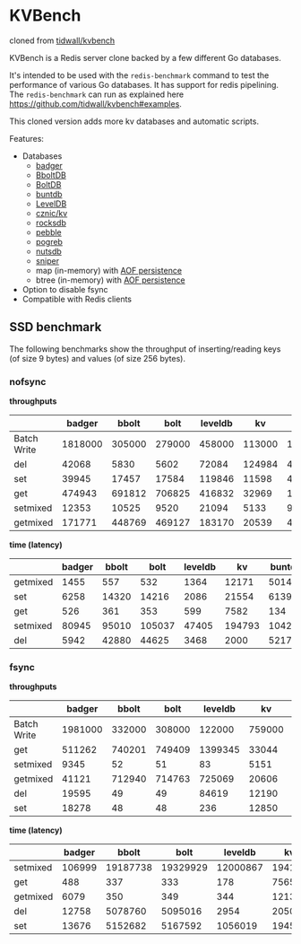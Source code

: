 # KVBench

cloned from [tidwall/kvbench](https://github.com/tidwall/kvbench)

KVBench is a Redis server clone backed by a few different Go databases. 

It's intended to be used with the `redis-benchmark` command to test the
performance of various Go databases.  It has support for redis pipelining. The
`redis-benchmark` can run as explained here https://github.com/tidwall/kvbench#examples.

This cloned version adds more kv databases and automatic scripts.

Features:

- Databases
  - [badger](https://github.com/dgraph-io/badger)
  - [BboltDB](https://go.etcd.io/bbolt)
  - [BoltDB](https://github.com/boltdb/bolt)
  - [buntdb](https://github.com/tidwall/buntdb)
  - [LevelDB](https://github.com/syndtr/goleveldb)
  - [cznic/kv](https://github.com/cznic/kv)
  - [rocksdb](https://github.com/tecbot/gorocksdb)
  - [pebble](https://github.com/petermattis/pebble)
  - [pogreb](https://github.com/akrylysov/pogreb)
  - [nutsdb](https://github.com/xujiajun/nutsdb)
  - [sniper](https://github.com/recoilme/sniper)
  - map (in-memory) with [AOF persistence](https://redis.io/topics/persistence)
  - btree (in-memory) with [AOF persistence](https://redis.io/topics/persistence)
- Option to disable fsync
- Compatible with Redis clients


## SSD benchmark
The following benchmarks show the throughput of inserting/reading keys (of size
9 bytes) and values (of size 256 bytes).

### nofsync

**throughputs**

| |badger|bbolt|bolt|leveldb|kv|buntdb|pebble|pogreb|nutsdb|rocksdb|btree|btree/memory|map|map/memory|
|--|--|--|--|--|--|--|--|--|--|--|--|--|--|--|
|Batch Write|1818000|305000|279000|458000|113000|1109000|484000|1694000|1978000|440000|2322000|OOM|2718000|OOM|
|del|42068|5830|5602|72084|124984|47913|92244|4264|114012|86168|597002|761315|1289271|3956378|
|set|39945|17457|17584|119846|11598|40720|77794|66457|113455|81718|137413|652104|137153|551238|
|get|474943|691812|706825|416832|32969|1857733|321527|5063794|630274|295142|3034517|2035675|7752284|6459314|
|setmixed|12353|10525|9520|21094|5133|9590|58853|50422|28863|57994|55785|86495|85366|134747|
|getmixed|171771|448769|469127|183170|20539|49857|168025|210983|137648|172137|232248|366470|377661|697788|

**time (latency)**

| |badger|bbolt|bolt|leveldb|kv|buntdb|pebble|pogreb|nutsdb|rocksdb|btree|btree/memory|map|map/memory|
|--|--|--|--|--|--|--|--|--|--|--|--|--|--|--|
|getmixed|1455|557|532|1364|12171|5014|1487|1184|1816|1452|1076|682|661|358|
|set|6258|14320|14216|2086|21554|6139|3213|3761|2203|3059|1819|383|1822|453|
|get|526|361|353|599|7582|134|777|49|396|847|82|122|32|38|
|setmixed|80945|95010|105037|47405|194793|104264|16991|19832|34646|17243|17925|11561|11714|7421|
|del|5942|42880|44625|3468|2000|5217|2710|58624|2192|2901|418|328|193|63|

### fsync

**throughputs**

| |badger|bbolt|bolt|leveldb|kv|buntdb|pebble|pogreb|nutsdb|rocksdb|btree|btree/memory|map|map/memory|
|--|--|--|--|--|--|--|--|--|--|--|--|--|--|--|
|Batch Write|1981000|332000|308000|122000|759000|324000|16000|26000|392000|1350000|OOM|1.66s|1510000|OOM|
|get|511262|740201|749409|1399345|33044|2419811|312589|7256537|1762448|279579|4073015|1931155|12368046|5064254|
|setmixed|9345|52|51|83|5151|97|2648|49|97|2809|94|74675|93|124593|
|getmixed|41121|712940|714763|725069|20606|1756|274968|557|435|272844|1002|318337|1963|638967|
|del|19595|49|49|84619|12190|97|29386|961261|98|32109|49337|805323|94|3419262|
|set|18278|48|48|236|12850|97|29000|52|97|28579|93|535504|94|467439|


**time (latency)**

| |badger|bbolt|bolt|leveldb|kv|buntdb|pebble|pogreb|nutsdb|rocksdb|btree|btree/memory|map|map/memory|
|--|--|--|--|--|--|--|--|--|--|--|--|--|--|--|
|setmixed|106999|19187738|19329929|12000867|194129|10261633|377610|20268643|10255662|355960|10620359|13391|10652140|8026|
|get|488|337|333|178|7565|103|799|34|141|894|61|129|20|49|
|getmixed|6079|350|349|344|12132|142337|909|448760|574240|916|249360|785|127325|391|
|del|12758|5078760|5095016|2954|20508|2577078|8507|260|2550875|7785|5067|310|2654177|73|
|set|13676|5152682|5167592|1056019|19454|2571839|8620|4736548|2558664|8747|2683904|466|2649372|534|

